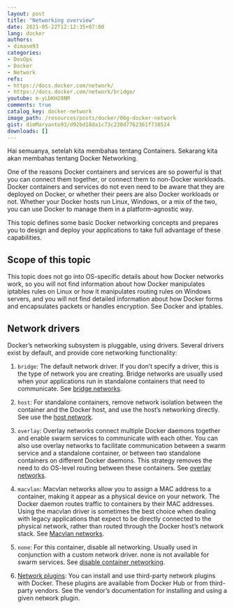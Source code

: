 ```yaml
---
layout: post
title: "Networking overview"
date: 2021-05-22T12:12:35+07:00
lang: docker
authors:
- dimasm93
categories:
- DevOps
- Docker
- Network
refs: 
- https://docs.docker.com/network/
- https://docs.docker.com/network/bridge/
youtube: m-yLbKH28NM
comments: true
catalog_key: docker-network
image_path: /resources/posts/docker/06g-docker-network
gist: dimMaryanto93/d92bd18da1c73c230d7762361f738524
downloads: []
---
```



Hai semuanya, setelah kita membahas tentang Containers. Sekarang kita akan membahas tentang Docker Networking.

<!--more-->

One of the reasons Docker containers and services are so powerful is that you can connect them together, or connect them to non-Docker workloads. Docker containers and services do not even need to be aware that they are deployed on Docker, or whether their peers are also Docker workloads or not. Whether your Docker hosts run Linux, Windows, or a mix of the two, you can use Docker to manage them in a platform-agnostic way.

This topic defines some basic Docker networking concepts and prepares you to design and deploy your applications to take full advantage of these capabilities.

## Scope of this topic

This topic does not go into OS-specific details about how Docker networks work, so you will not find information about how Docker manipulates iptables rules on Linux or how it manipulates routing rules on Windows servers, and you will not find detailed information about how Docker forms and encapsulates packets or handles encryption. See Docker and iptables.

## Network drivers

Docker’s networking subsystem is pluggable, using drivers. Several drivers exist by default, and provide core networking functionality:

1. `bridge`: The default network driver. If you don’t specify a driver, this is the type of network you are creating. Bridge networks are usually used when your applications run in standalone containers that need to communicate. See [bridge networks](https://docs.docker.com/network/bridge/).

2. `host`: For standalone containers, remove network isolation between the container and the Docker host, and use the host’s networking directly. See use the [host network](https://docs.docker.com/network/host/).

3. `overlay`: Overlay networks connect multiple Docker daemons together and enable swarm services to communicate with each other. You can also use overlay networks to facilitate communication between a swarm service and a standalone container, or between two standalone containers on different Docker daemons. This strategy removes the need to do OS-level routing between these containers. See [overlay networks](https://docs.docker.com/network/overlay/).

4. `macvlan`: Macvlan networks allow you to assign a MAC address to a container, making it appear as a physical device on your network. The Docker daemon routes traffic to containers by their MAC addresses. Using the macvlan driver is sometimes the best choice when dealing with legacy applications that expect to be directly connected to the physical network, rather than routed through the Docker host’s network stack. See [Macvlan networks](https://docs.docker.com/network/macvlan/).

5. `none`: For this container, disable all networking. Usually used in conjunction with a custom network driver. none is not available for swarm services. See [disable container networking](https://docs.docker.com/network/none/).

6. [Network plugins](https://docs.docker.com/engine/extend/plugins_services/): You can install and use third-party network plugins with Docker. These plugins are available from Docker Hub or from third-party vendors. See the vendor’s documentation for installing and using a given network plugin.